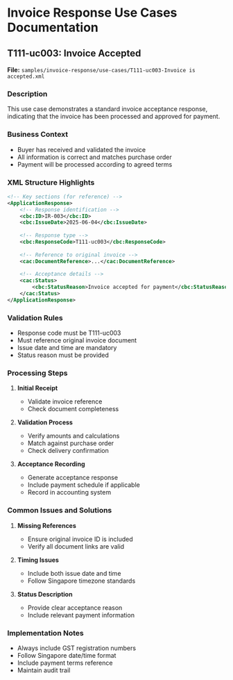 # Invoice Response Use Cases Documentation

## T111-uc003: Invoice Accepted
**File:** `samples/invoice-response/use-cases/T111-uc003-Invoice is accepted.xml`

### Description
This use case demonstrates a standard invoice acceptance response, indicating that the invoice has been processed and approved for payment.

### Business Context
- Buyer has received and validated the invoice
- All information is correct and matches purchase order
- Payment will be processed according to agreed terms

### XML Structure Highlights
```xml
<!-- Key sections (for reference) -->
<ApplicationResponse>
    <!-- Response identification -->
    <cbc:ID>IR-003</cbc:ID>
    <cbc:IssueDate>2025-06-04</cbc:IssueDate>
    
    <!-- Response type -->
    <cbc:ResponseCode>T111-uc003</cbc:ResponseCode>
    
    <!-- Reference to original invoice -->
    <cac:DocumentReference>...</cac:DocumentReference>
    
    <!-- Acceptance details -->
    <cac:Status>
        <cbc:StatusReason>Invoice accepted for payment</cbc:StatusReason>
    </cac:Status>
</ApplicationResponse>
```

### Validation Rules
- Response code must be T111-uc003
- Must reference original invoice document
- Issue date and time are mandatory
- Status reason must be provided

### Processing Steps
1. **Initial Receipt**
   - Validate invoice reference
   - Check document completeness

2. **Validation Process**
   - Verify amounts and calculations
   - Match against purchase order
   - Check delivery confirmation

3. **Acceptance Recording**
   - Generate acceptance response
   - Include payment schedule if applicable
   - Record in accounting system

### Common Issues and Solutions
1. **Missing References**
   - Ensure original invoice ID is included
   - Verify all document links are valid

2. **Timing Issues**
   - Include both issue date and time
   - Follow Singapore timezone standards

3. **Status Description**
   - Provide clear acceptance reason
   - Include relevant payment information

### Implementation Notes
- Always include GST registration numbers
- Follow Singapore date/time format
- Include payment terms reference
- Maintain audit trail
